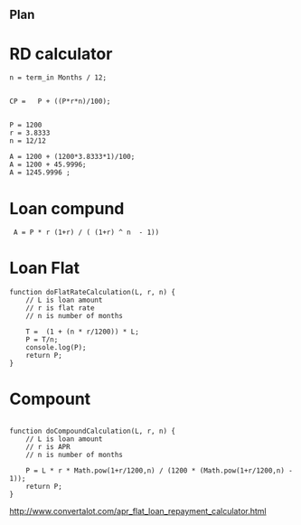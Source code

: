 ## Plan


# RD calculator
```
n = term_in Months / 12;


CP =   P + ((P*r*n)/100);


P = 1200
r = 3.8333
n = 12/12

A = 1200 + (1200*3.8333*1)/100;
A = 1200 + 45.9996;
A = 1245.9996 ;
```

# Loan compund

```
 A = P * r (1+r) / ( (1+r) ^ n  - 1))  
```

# Loan Flat
```
function doFlatRateCalculation(L, r, n) {
	// L is loan amount
	// r is flat rate
	// n is number of months
	
	T =  (1 + (n * r/1200)) * L;
	P = T/n;
	console.log(P);
	return P;
}
```
# Compount 
```

function doCompoundCalculation(L, r, n) {
	// L is loan amount
	// r is APR
	// n is number of months

	P = L * r * Math.pow(1+r/1200,n) / (1200 * (Math.pow(1+r/1200,n) - 1));
	return P;
}
```
http://www.convertalot.com/apr_flat_loan_repayment_calculator.html
